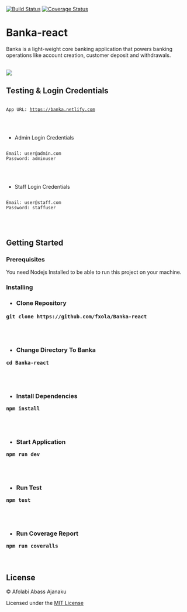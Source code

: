 

[![Build Status](https://travis-ci.com/fxola/Banka-react.svg?branch=develop)](https://travis-ci.com/fxola/Banka-react) [![Coverage Status](https://coveralls.io/repos/github/fxola/Banka-react/badge.svg?branch=develop)](https://coveralls.io/github/fxola/Banka-react?branch=develop)


# Banka-react
Banka is a light-weight core banking application that powers banking operations like account creation, customer deposit and withdrawals. 

<br>
<img src="https://res.cloudinary.com/fxola/image/upload/v1565822295/Screenshot_2019-08-14_at_11.36.51_PM.png" />

## Testing & Login Credentials
<pre><code>
App URL: <a href="https://banka.netlify.com">https://banka.netlify.com</a>
</code> </pre>
<br>

<ul><li>Admin Login Credentials</li></ul>
<pre><code>
Email: user@admin.com
Password: adminuser
</code> </pre>
<br>

<ul><li>Staff Login Credentials</li></ul>
<pre><code>
Email: user@staff.com
Password: staffuser
</code> </pre>
<br>

## Getting Started

<h3>Prerequisites</h3>
You need Nodejs Installed to be able to run this project on your machine.

<h3>Installing<h3>
<ul><li>Clone Repository</li></ul>
<pre><code>git clone https://github.com/fxola/Banka-react</code> </pre>
<br>
<br>

<ul><li>Change Directory To Banka</li></ul>
<pre><code>cd Banka-react</code></pre>
<br>
<br>

<ul><li>Install Dependencies</li></ul>
<pre><code>npm install</code></pre>
<br>
<br>

<ul><li>Start Application</li></ul>
<pre><code>npm run dev</code></pre>
<br>
<br>

<ul><li>Run Test</li></ul>
<pre><code>npm test</code></pre>
<br>
<br>

<ul><li>Run Coverage Report</li></ul>
<pre><code>npm run coveralls</code></pre>
<br>

## License

&copy; Afolabi Abass Ajanaku

Licensed under the [MIT License](https://github.com/fxola/Banka-react/blob/develop/LICENSE)